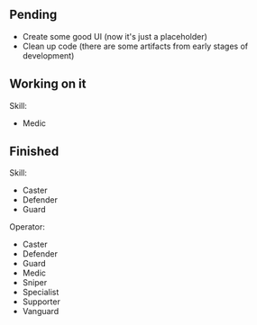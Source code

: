 ## Pending
- Create some good UI (now it's just a placeholder)
- Clean up code (there are some artifacts from early stages of development)

## Working on it
Skill:
- Medic

## Finished
Skill:
- Caster
- Defender
- Guard

Operator:
- Caster
- Defender
- Guard
- Medic
- Sniper
- Specialist
- Supporter
- Vanguard
